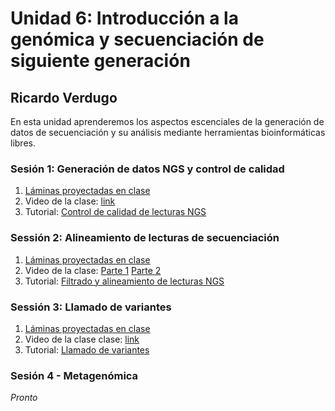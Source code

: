 # Unidad 6: Introducción a la genómica y secuenciación de siguiente generación #
## Ricardo Verdugo ##

En esta unidad aprenderemos los aspectos escenciales de la generación de datos de secuenciación y su análisis mediante herramientas bioinformáticas libres.

### Sesión 1: Generación de datos NGS y control de calidad ###

1. [Láminas proyectadas en clase](Sesion1_Generacion_Analisis_de_datosNGS_RAV_2019.pdf)
2. Video de la clase: [link](https://youtu.be/C0lPYZNAljQ)
3. Tutorial: [Control de calidad de lecturas NGS](Tutorial_Control_de_calidad_de_lecturas_NGS.md)

### Sessión 2: Alineamiento de lecturas de secuenciación ###
1. [Láminas proyectadas en clase](Sesion2_Alineamineto_de_datos_NGS_RAV_2019.pdf)
2. Video de la clase: [Parte 1](https://www.youtube.com/watch?v=lrVdCKd4S8I)  [Parte 2](https://www.youtube.com/watch?v=gj19_DKhFXw)
3. Tutorial: [Filtrado y alineamiento de lecturas NGS](Tutorial_filtro_alineamiento_lecturas_chilegenomicolab.md)

### Sessión 3: Llamado de variantes ###
1. [Láminas proyectadas en clase](Sesion3_Llamado_de_variantes_RAV_2019.pdf)
2. Video de la clase clase: [link](https://www.youtube.com/watch?v=x8hegyWQECo)
3. Tutorial: [Llamado de variantes](Tutorial_para_el_llamado_de_variantes.md)

### Sesión 4 - Metagenómica ###
*Pronto*


